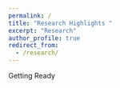 ```yaml
---
permalink: /
title: "Research Highlights "
excerpt: "Research"
author_profile: true
redirect_from: 
  - /research/
---
```


Getting Ready
